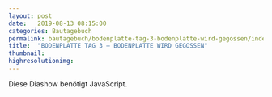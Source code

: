 ```yaml
---
layout: post
date:   2019-08-13 08:15:00
categories: Bautagebuch
permalink: bautagebuch/bodenplatte-tag-3-bodenplatte-wird-gegossen/index.html
title:  "BODENPLATTE TAG 3 – BODENPLATTE WIRD GEGOSSEN"
thumbnail: 
highresolutionimg: 
---
```


<div class="entry-content">

<p class="jetpack-slideshow-noscript robots-nocontent">Diese Diashow benötigt JavaScript.</p>
<div id="gallery-467-1-slideshow" class="slideshow-window jetpack-slideshow slideshow-black" data-trans="fade" data-autostart="1" data-gallery="[{&quot;src&quot;:&quot;{{ site.GallerieDir }}/20190813_160649.jpg?fit=4032%2C1960&ssl=1&quot;,&quot;id&quot;:&quot;462&quot;,&quot;title&quot;:&quot;20190813_160649&quot;,&quot;alt&quot;:&quot;&quot;,&quot;caption&quot;:&quot;&quot;,&quot;itemprop&quot;:&quot;image&quot;},{&quot;src&quot;:&quot;{{ site.GallerieDir }}/20190813_152047.jpg?fit=4032%2C1960&ssl=1&quot;,&quot;id&quot;:&quot;461&quot;,&quot;title&quot;:&quot;20190813_152047&quot;,&quot;alt&quot;:&quot;&quot;,&quot;caption&quot;:&quot;&quot;,&quot;itemprop&quot;:&quot;image&quot;},{&quot;src&quot;:&quot;{{ site.GallerieDir }}/20190813_150235.jpg?fit=4032%2C1960&ssl=1&quot;,&quot;id&quot;:&quot;459&quot;,&quot;title&quot;:&quot;20190813_150235&quot;,&quot;alt&quot;:&quot;&quot;,&quot;caption&quot;:&quot;&quot;,&quot;itemprop&quot;:&quot;image&quot;},{&quot;src&quot;:&quot;{{ site.GallerieDir }}/20190813_152900_020.jpg?fit=4032%2C1960&ssl=1&quot;,&quot;id&quot;:&quot;458&quot;,&quot;title&quot;:&quot;20190813_152900_020&quot;,&quot;alt&quot;:&quot;&quot;,&quot;caption&quot;:&quot;&quot;,&quot;itemprop&quot;:&quot;image&quot;},{&quot;src&quot;:&quot;{{ site.GallerieDir }}/20190813_152900_013.jpg?fit=4032%2C1960&ssl=1&quot;,&quot;id&quot;:&quot;460&quot;,&quot;title&quot;:&quot;20190813_152900_013&quot;,&quot;alt&quot;:&quot;&quot;,&quot;caption&quot;:&quot;&quot;,&quot;itemprop&quot;:&quot;image&quot;},{&quot;src&quot;:&quot;{{ site.GallerieDir }}/20190813_160630.jpg?fit=4032%2C1960&ssl=1&quot;,&quot;id&quot;:&quot;463&quot;,&quot;title&quot;:&quot;20190813_160630&quot;,&quot;alt&quot;:&quot;&quot;,&quot;caption&quot;:&quot;&quot;,&quot;itemprop&quot;:&quot;image&quot;},{&quot;src&quot;:&quot;{{ site.GallerieDir }}/20190814_123235.jpg?fit=4032%2C1960&ssl=1&quot;,&quot;id&quot;:&quot;464&quot;,&quot;title&quot;:&quot;20190814_123235&quot;,&quot;alt&quot;:&quot;&quot;,&quot;caption&quot;:&quot;&quot;,&quot;itemprop&quot;:&quot;image&quot;},{&quot;src&quot;:&quot;{{ site.GallerieDir }}/20190813_164637.jpg?fit=4032%2C1960&ssl=1&quot;,&quot;id&quot;:&quot;465&quot;,&quot;title&quot;:&quot;20190813_164637&quot;,&quot;alt&quot;:&quot;&quot;,&quot;caption&quot;:&quot;&quot;,&quot;itemprop&quot;:&quot;image&quot;}]" itemscope itemtype="https://schema.org/ImageGallery"></div>

</div><!-- .entry-content -->

